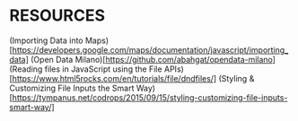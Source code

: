 # RESOURCES #

(Importing Data into Maps)[https://developers.google.com/maps/documentation/javascript/importing_data]
(Open Data Milano)[https://github.com/abahgat/opendata-milano]
(Reading files in JavaScript using the File APIs)[https://www.html5rocks.com/en/tutorials/file/dndfiles/]
(Styling & Customizing File Inputs the Smart Way)[https://tympanus.net/codrops/2015/09/15/styling-customizing-file-inputs-smart-way/]
